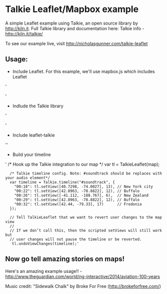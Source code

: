 Talkie Leaflet/Mapbox example
===========

A simple Leaflet example using Talkie, an open source library by http://kiln.it. Full Talkie library and documentation here: Talkie info - http://kiln.it/talkie/

To see our example live, visit http://nicholasgunner.com/talkie-leaflet

## Usage:

* Include Leaflet. For this example, we'll use mapbox.js which includes Leaflet

'<script src='mapbox-dist/mapbox.js'></script>
<link href='mapbox-dist/mapbox.css' rel='stylesheet' />'

* Indlude the Talkie library

'<link rel="stylesheet" type="text/css" href="http://kiln.it/talkie/ui/1.0/talkie.css">
<script src="http://kiln.it/talkie-1.3.min.js"></script>'

* Include leaflet-talkie

'<script src="talkie-leaflet.js"></script>'

* Build your timeline

'      /* Hook up the Talkie integration to our map */
      var tl = TalkieLeaflet(map);

      /* Talkie timeline config. Note: #soundtrack should be replaces with your audio element*/
      var timeline = Talkie.timeline("#soundtrack", {
        "00:18": tl.setView([40.7298, -74.0027], 13), // New York city
        "00:22": tl.setView([42.8963, -78.8822], 12), // Buffalo
        "00:26": tl.setView([-41.112, -188.767], 6),  // New Zealand
        "00:29": tl.setView([42.8963, -78.8822], 12), // Buffalo
        "00:32": tl.setView([42.44, -79.33], 17)      // Fredonia
      });

      // Tell TalkieLeaflet that we want to revert user changes to the map view
      //
      // If we don’t call this, then the scripted setViews will still work but
      // user changes will not pause the timeline or be reverted.
       tl.undoViewChanges(timeline);'

## Now go tell amazing stories on maps!

Here's an amazing example usage!! - http://www.theguardian.com/world/ng-interactive/2014/aviation-100-years

Music credit: "Sidewalk Chalk" by Broke For Free (http://brokeforfree.com/)
